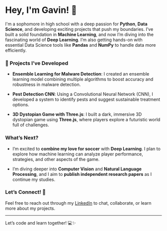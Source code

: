 # Hey, I'm Gavin! 👋

I'm a sophomore in high school with a deep passion for **Python**, **Data Science**, and developing exciting projects that push my boundaries. I’ve built a solid foundation in **Machine Learning**, and now I’m diving into the fascinating world of **Deep Learning**. I’m also getting hands-on with essential Data Science tools like **Pandas** and **NumPy** to handle data more efficiently.

### 🚀 Projects I’ve Developed

- **Ensemble Learning for Malware Detection**: I created an ensemble learning model combining multiple algorithms to boost accuracy and robustness in malware detection.
  
- **Pest Detection CNN**: Using a Convolutional Neural Network (CNN), I developed a system to identify pests and suggest sustainable treatment options.

- **3D Dystopian Game with Three.js**: I built a dark, immersive 3D dystopian game using **Three.js**, where players explore a futuristic world full of challenges.

### What’s Next?

- I’m excited to **combine my love for soccer** with **Deep Learning**. I plan to explore how machine learning can analyze player performance, strategies, and other aspects of the game.
  
- I’m diving deeper into **Computer Vision** and **Natural Language Processing**, and I aim to **publish independent research papers** as I continue my studies.

### Let’s Connect! 🤝

Feel free to reach out through my [LinkedIn](https://www.linkedin.com/in/goosiegav/) to chat, collaborate, or learn more about my projects.

---

Let’s code and learn together! 💻✨
